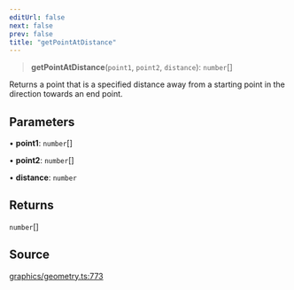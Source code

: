 ```yaml
---
editUrl: false
next: false
prev: false
title: "getPointAtDistance"
---
```


> **getPointAtDistance**(`point1`, `point2`, `distance`): `number`[]

Returns a point that is a specified distance away from a starting point in
the direction towards an end point.

## Parameters

• **point1**: `number`[]

• **point2**: `number`[]

• **distance**: `number`

## Returns

`number`[]

## Source

[graphics/geometry.ts:773](https://github.com/dakhetov/dgmjs/blob/main/packages/core/src/graphics/geometry.ts#L773)
